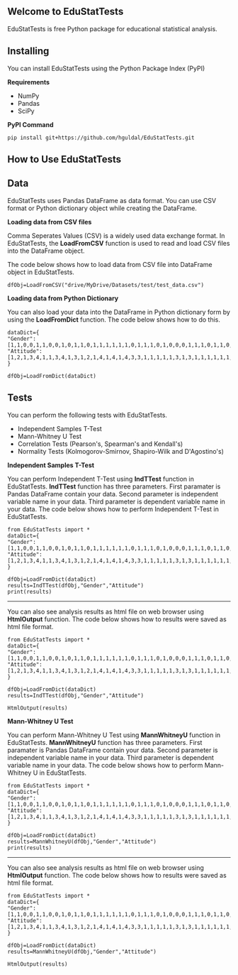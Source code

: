 ## Welcome to EduStatTests
EduStatTests is free Python package for educational statistical analysis.


## Installing

You can install EduStatTests using the Python Package Index (PyPI)

    
**Requirements**
    
- NumPy
- Pandas
- SciPy

**PyPI Command**

    pip install git+https://github.com/hguldal/EduStatTests.git
    
## How to Use EduStatTests

## Data

EduStatTests uses Pandas DataFrame as data format. You can use CSV format or Python dictionary object while creating the DataFrame.

**Loading data from CSV files**

Comma Seperates Values (CSV) is a widely used data exchange format. In EduStatTests, the **LoadFromCSV** function is used to read and load CSV files into the DataFrame object.

The code below shows how to load data from CSV file into DataFrame object in EduStatTests.

    dfObj=LoadFromCSV("drive/MyDrive/Datasets/test/test_data.csv")

**Loading data from Python Dictionary**

You can also load your data into the DataFrame in Python dictionary form by using the **LoadFromDict** function. The code below shows how to do this.

    dataDict={
    "Gender": [1,1,0,0,1,1,0,0,1,0,1,1,0,1,1,1,1,1,1,0,1,1,1,0,1,0,0,0,1,1,1,0,1,1,0,0,0,1,0,1,1,0,0,0,0,1,0,0,1,1,0,1,1,1,0,1,1,0,1,0,0],
    "Attitude":[1,2,1,3,4,1,1,3,4,1,3,1,2,1,4,1,4,1,4,3,3,1,1,1,1,1,3,1,3,1,1,1,1,1,1,1,1,4,3,1,4,4,1,2,1,1,1,1,1,2,4,1,4,2,1,4,1,4,1,1,1]
    }
    
	dfObj=LoadFromDict(dataDict)

## Tests

You can perform the following tests with EduStatTests.

 - Independent Samples T-Test
 - Mann-Whitney U Test
 - Correlation Tests (Pearson's, Spearman's and  Kendall's)
 - Normality Tests (Kolmogorov-Smirnov, Shapiro-Wilk and  D'Agostino's)


**Independent  Samples T-Test**

You can perform Independent T-Test using **IndTTest** function in EduStatTests. **IndTTest** function has three parameters. First paramater is Pandas DataFrame contain your data. Second parameter is independent variable name in your data. Third parameter is dependent variable name in your data. The code below shows how to perform Independent T-Test in EduStatTests.

	from EduStatTests import *
    dataDict={
    "Gender": [1,1,0,0,1,1,0,0,1,0,1,1,0,1,1,1,1,1,1,0,1,1,1,0,1,0,0,0,1,1,1,0,1,1,0,0,0,1,0,1,1,0,0,0,0,1,0,0,1,1,0,1,1,1,0,1,1,0,1,0,0],
    "Attitude":[1,2,1,3,4,1,1,3,4,1,3,1,2,1,4,1,4,1,4,3,3,1,1,1,1,1,3,1,3,1,1,1,1,1,1,1,1,4,3,1,4,4,1,2,1,1,1,1,1,2,4,1,4,2,1,4,1,4,1,1,1]
    }
    
	dfObj=LoadFromDict(dataDict)
	results=IndTTest(dfObj,"Gender","Attitude")
	print(results)

----------
You can also see analysis results as html file on web browser using **HtmlOutput** function. The code below shows how to results were saved as html file format.
	
    from EduStatTests import *
    dataDict={
    "Gender": [1,1,0,0,1,1,0,0,1,0,1,1,0,1,1,1,1,1,1,0,1,1,1,0,1,0,0,0,1,1,1,0,1,1,0,0,0,1,0,1,1,0,0,0,0,1,0,0,1,1,0,1,1,1,0,1,1,0,1,0,0],
    "Attitude":[1,2,1,3,4,1,1,3,4,1,3,1,2,1,4,1,4,1,4,3,3,1,1,1,1,1,3,1,3,1,1,1,1,1,1,1,1,4,3,1,4,4,1,2,1,1,1,1,1,2,4,1,4,2,1,4,1,4,1,1,1]
    }
    
	dfObj=LoadFromDict(dataDict)
    results=IndTTest(dfObj,"Gender","Attitude")
    
    HtmlOutput(results)

**Mann-Whitney U Test**

You can perform Mann-Whitney U Test using **MannWhitneyU** function in EduStatTests. **MannWhitneyU** function has three parameters. First paramater is Pandas DataFrame contain your data. Second parameter is independent variable name in your data. Third parameter is dependent variable name in your data. The code below shows how to perform Mann-Whitney U in EduStatTests.

	from EduStatTests import *
    dataDict={
    "Gender": [1,1,0,0,1,1,0,0,1,0,1,1,0,1,1,1,1,1,1,0,1,1,1,0,1,0,0,0,1,1,1,0,1,1,0,0,0,1,0,1,1,0,0,0,0,1,0,0,1,1,0,1,1,1,0,1,1,0,1,0,0],
    "Attitude":[1,2,1,3,4,1,1,3,4,1,3,1,2,1,4,1,4,1,4,3,3,1,1,1,1,1,3,1,3,1,1,1,1,1,1,1,1,4,3,1,4,4,1,2,1,1,1,1,1,2,4,1,4,2,1,4,1,4,1,1,1]
    }

	dfObj=LoadFromDict(dataDict)
	results=MannWhitneyU(dfObj,"Gender","Attitude")
	print(results)

----------
You can also see analysis results as html file on web browser using **HtmlOutput** function. The code below shows how to results were saved as html file format.

    from EduStatTests import *
    dataDict={
    "Gender": [1,1,0,0,1,1,0,0,1,0,1,1,0,1,1,1,1,1,1,0,1,1,1,0,1,0,0,0,1,1,1,0,1,1,0,0,0,1,0,1,1,0,0,0,0,1,0,0,1,1,0,1,1,1,0,1,1,0,1,0,0],
    "Attitude":[1,2,1,3,4,1,1,3,4,1,3,1,2,1,4,1,4,1,4,3,3,1,1,1,1,1,3,1,3,1,1,1,1,1,1,1,1,4,3,1,4,4,1,2,1,1,1,1,1,2,4,1,4,2,1,4,1,4,1,1,1]
    }

	dfObj=LoadFromDict(dataDict)
    results=MannWhitneyU(dfObj,"Gender","Attitude")

    HtmlOutput(results)

